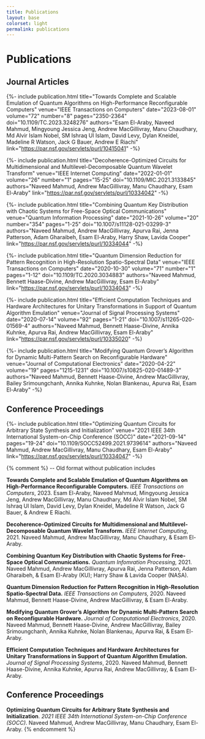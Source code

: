 ```yaml
---
title: Publications
layout: base
colorset: light
permalink: publications
---
```


# Publications

## Journal Articles
{%- include publication.html 
    title="Towards Complete and Scalable Emulation of Quantum Algorithms on High-Performance Reconfigurable Computers"
    venue="IEEE Transactions on Computers"
    date="2023-08-01"
    volume="72"
    number="8"
    pages="2350-2364"
    doi="10.1109/TC.2023.3248276"
    authors="Esam El-Araby, Naveed Mahmud, Mingyoung Jessica Jeng, Andrew MacGillivray, Manu Chaudhary, Md Alvir Islam Nobel, SM Ishraq Ul Islam, David Levy, Dylan Kneidel, Madeline R Watson, Jack G Bauer, Andrew E Riachi"
    link="https://par.nsf.gov/servlets/purl/10415041"
-%}

{%- include publication.html 
    title="Decoherence-Optimized Circuits for Multidimensional and Multilevel-Decomposable Quantum Wavelet Transform"
    venue="IEEE Internet Computing"
    date="2022-01-01"
    volume="26"
    number="1"
    pages="15-25"
    doi="10.1109/MIC.2021.3133845"
    authors="Naveed Mahmud, Andrew MacGillivray, Manu Chaudhary, Esam El-Araby"
    link="https://par.nsf.gov/servlets/purl/10334042"
-%}

{%- include publication.html 
    title="Combining Quantum Key Distribution with Chaotic Systems for Free-Space Optical Communications"
    venue="Quantum Information Processing"
    date="2021-10-26"
    volume="20"
    number="354"
    pages="1-25"
    doi="10.1007/s11128-021-03299-3"
    authors="Naveed Mahmud, Andrew MacGillivray, Apurva Rai, Jenna Patterson, Adam Gharaibeh, Esam El-Araby, Harry Shaw, Lavida Cooper"
    link="https://par.nsf.gov/servlets/purl/10334044"
-%}

{%- include publication.html 
    title="Quantum Dimension Reduction for Pattern Recognition in High-Resolution Spatio-Spectral Data"
    venue="IEEE Transactions on Computers"
    date="2020-10-30"
    volume="71"
    number="1"
    pages="1-12"
    doi="10.1109/TC.2020.3034883"
    authors="Naveed Mahmud, Bennett Haase-Divine, Andrew MacGillivray, Esam El-Araby"
    link="https://par.nsf.gov/servlets/purl/10334043"
-%}

{%- include publication.html 
    title="Efficient Computation Techniques and Hardware Architectures for Unitary Transformations in Support of Quantum Algorithm Emulation"
    venue="Journal of Signal Processing Systems"
    date="2020-07-14"
    volume="92"
    pages="1-21"
    doi="10.1007/s11265-020-01569-4"
    authors="Naveed Mahmud, Bennett Haase-Divine, Annika Kuhnke, Apurva Rai, Andrew MacGillivray, Esam El-Araby"
    link="https://par.nsf.gov/servlets/purl/10335020"
-%}

{%- include publication.html 
    title="Modifying Quantum Grover’s Algorithm for Dynamic Multi-Pattern Search on Reconfigurable Hardware"
    venue="Journal of Computational Electronics"
    date="2020-04-22"
    volume="19"
    pages="1215-1231"
    doi="10.1007/s10825-020-01489-3"
    authors="Naveed Mahmud, Bennett Haase-Divine, Andrew MacGillivray, Bailey Srimoungchanh, Annika Kuhnke, Nolan Blankenau, Apurva Rai, Esam El-Araby"
-%}

## Conference Proceedings
{%- include publication.html 
    title="Optimizing Quantum Circuits for Arbitrary State Synthesis and Initialization"
    venue="2021 IEEE 34th International System-on-Chip Conference (SOCC)"
    date="2021-09-14"
    pages="19-24"
    doi="10.1109/SOCC52499.2021.9739614"
    authors="Naveed Mahmud, Andrew MacGillivray, Manu Chaudhary, Esam El-Araby"
    link="https://par.nsf.gov/servlets/purl/10334047"
-%}

{% comment %}
-- Old format without publication includes

**Towards Complete and Scalable Emulation of Quantum Algorithms on High-Performance Reconfigurable Computers.** *IEEE Transactions on Computers*, 2023. Esam El-Araby, Naveed Mahmud, Mingyoung Jessica Jeng, Andrew MacGillivray, Manu Chaudhary, Md Alvir Islam Nobel, SM Ishraq Ul Islam, David Levy, Dylan Kneidel, Madeline R Watson, Jack G Bauer, & Andrew E Riachi.

**Decoherence-Optimized Circuits for Multidimensional and Multilevel-Decomposable Quantum Wavelet Transform.** *IEEE Internet Computing*, 2021. Naveed Mahmud, Andrew MacGillivray, Manu Chaudhary, & Esam El-Araby.

**Combining Quantum Key Distribution with Chaotic Systems for Free-Space Optical Communications.** *Quantum Infomration Processing,* 2021. Naveed Mahmud, Andrew MacGillivray, Apurva Rai, Jenna Patterson, Adam Gharaibeh, & Esam El-Araby (KU); Harry Shaw & Lavida Cooper (NASA).

**Quantum Dimension Reduction for Pattern Recognition in High-Resolution Spatio-Spectral Data.** *IEEE Transactions on Computers,* 2020. Naveed Mahmud, Bennett Haase-Divine, Andrew MacGillivray, & Esam El-Araby.

**Modifying Quantum Grover’s Algorithm for Dynamic Multi-Pattern Search on Reconfigurable Hardware.** *Journal of Computational Electronics*, 2020. Naveed Mahmud, Bennett Haase-Divine, Andrew MacGillivray, Bailey Srimoungchanh, Annika Kuhnke, Nolan Blankenau, Apurva Rai, & Esam El-Araby.

**Efficient Computation Techniques and Hardware Architectures for Unitary Transformations in Support of Quantum Algorithm Emulation.** *Journal of Signal Processing Systems*, 2020. Naveed Mahmud, Bennett Haase-Divine, Annika Kuhnke, Apurva Rai, Andrew MacGillivray, & Esam El-Araby.

## Conference Proceedings
**Optimizing Quantum Circuits for Arbitrary State Synthesis and Initialization**. *2021 IEEE 34th International System-on-Chip Conference (SOCC)*. Naveed Mahmud, Andrew MacGillivray, Manu Chaudhary, Esam El-Araby.
{% endcomment %}
